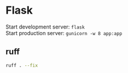 # Flask

Start development server: `flask`\
Start production server: `gunicorn -w 8 app:app`

## ruff

```bash
ruff . --fix
```
